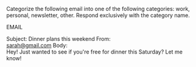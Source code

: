 Categorize the following email into one of the following categories: work, personal, newsletter, other. Respond exclusively with the category name.

EMAIL

Subject: 
Dinner plans this weekend
From:    
sarah@gmail.com
Body:    
Hey! Just wanted to see if you're free for dinner this Saturday? Let me know!